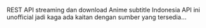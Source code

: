 REST API streaming dan download Anime subtitle Indonesia 
API ini unofficial jadi kaga ada kaitan dengan sumber yang tersedia...
